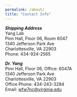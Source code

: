 ```yaml
---
permalink: /about/
title: "Contact Info"
---
```


**_Shipping Address_**  
Yang Lab  
Pinn Hall, Floor 06, Room 6047  
1340 Jefferson Park Ave  
Charlottesville, VA 22903  
Phone: 434-924-2565  

**_Dr. Yang_**  
Pinn Hall, Floor 06, Office: 6047A  
1340 Jefferson Park Ave  
Charlottesville, VA 22903  
Office Phone: 434-243-3284  
Email: wfw7nc@virginia.edu

